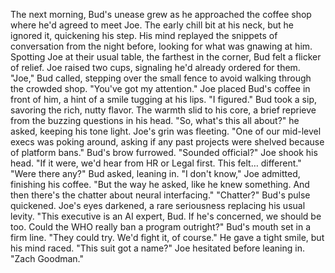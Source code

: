 The next morning, Bud's unease grew as he approached the coffee shop where he'd agreed to meet Joe. The early chill bit at his neck, but he ignored it, quickening his step. His mind replayed the snippets of conversation from the night before, looking for what was gnawing at him.
Spotting Joe at their usual table, the farthest in the corner, Bud felt a flicker of relief. Joe raised two cups, signaling he'd already ordered for them.
"Joe," Bud called, stepping over the small fence to avoid walking through the crowded shop. "You've got my attention."
Joe placed Bud's coffee in front of him, a hint of a smile tugging at his lips. "I figured."
Bud took a sip, savoring the rich, nutty flavor. The warmth slid to his core, a brief reprieve from the buzzing questions in his head. "So, what's this all about?" he asked, keeping his tone light.
Joe's grin was fleeting. "One of our mid-level execs was poking around, asking if any past projects were shelved because of platform bans."
Bud's brow furrowed. "Sounded official?"
Joe shook his head. "If it were, we'd hear from HR or Legal first. This felt… different."
"Were there any?" Bud asked, leaning in.
"I don't know," Joe admitted, finishing his coffee. "But the way he asked, like he knew something. And then there's the chatter about neural interfacing."
"Chatter?" Bud's pulse quickened.
Joe's eyes darkened, a rare seriousness replacing his usual levity. "This executive is an AI expert, Bud. If he's concerned, we should be too. Could the WHO really ban a program outright?"
Bud's mouth set in a firm line. "They could try. We'd fight it, of course." He gave a tight smile, but his mind raced. "This suit got a name?"
Joe hesitated before leaning in. "Zach Goodman."
